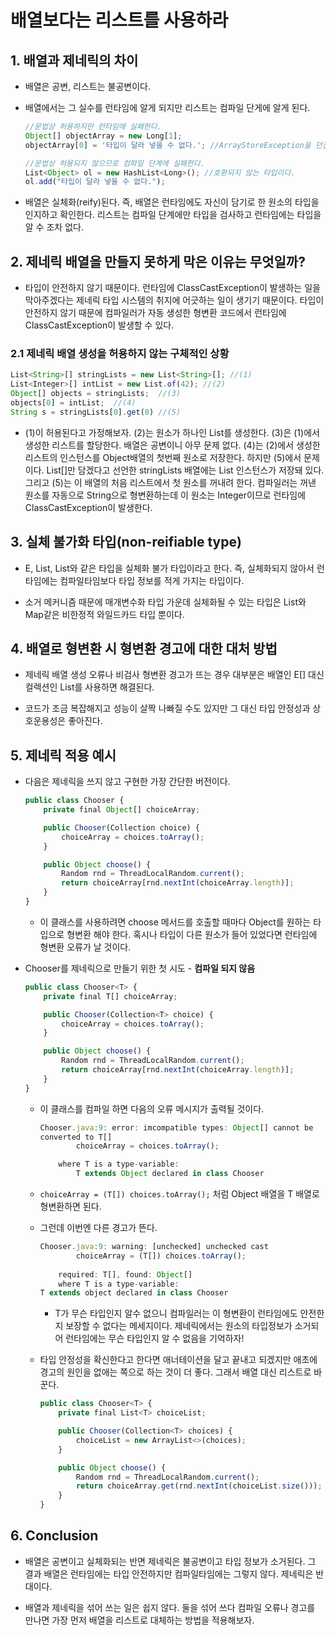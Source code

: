 # 배열보다는 리스트를 사용하라

## 1. 배열과 제네릭의 차이

- 배열은 공변, 리스트는 불공변이다.

- 배열에서는 그 실수를 런타임에 알게 되지만 리스트는 컴파일 단게에 알게 된다.

    ```js
    //문법상 허용하지만 런타임에 실패한다.
    Object[] objectArray = new Long[1];
    objectArray[0] = '타입이 달라 넣을 수 없다.'; //ArrayStoreException을 던진다.

    //문법상 허용되지 않으므로 컴파일 단계에 실패한다.
    List<Object> ol = new HashList<Long>(); //호환되지 않는 타입이다.
    ol.add("타입이 달라 넣을 수 없다.");
    ```

- 배열은 실체화(reify)된다. 즉, 배열은 런타임에도 자신이 담기로 한 원소의 타입을 인지하고 확인한다. 리스트는 컴파일 단계에만 타입을 검사하고 런타임에는 타입을 알 수 조차 없다.

## 2. 제네릭 배열을 만들지 못하게 막은 이유는 무엇일까?

- 타입이 안전하지 않기 때문이다. 런타임에 ClassCastException이 발생하는 일을 막아주겠다는 제네릭 타입 시스템의 취지에 어긋하는 일이 생기기 때문이다. 타입이 안전하지 않기 때문에 컴파일러가 자동 생성한 형변환 코드에서 런타임에 ClassCastException이 발생할 수 있다.

### 2.1 제네릭 배열 생성을 허용하지 않는 구체적인 상황

```js
List<String>[] stringLists = new List<String>[]; //(1)
List<Integer>[] intList = new List.of(42); //(2)
Object[] objects = stringLists;  //(3)
objects[0] = intList;  //(4)
String s = stringLists[0].get(0) //(5)
```

- (1)이 허용된다고 가정해보자. (2)는 원소가 하나인 List<Integer>를 생성한다. (3)은 (1)에서 생성한 리스트를 할당한다. 배열은 공변이니 아무 문제 없다. (4)는 (2)에서 생성한 리스트의 인스턴스를 Object배열의 첫번째 원소로 저장한다. 하지만 (5)에서 문제이다. List<String>[]만 담겠다고 선언한 stringLists 배열에는 List<Integer> 인스턴스가 저장돼 있다. 그리고 (5)는 이 배열의 처음 리스트에서 첫 원소를 꺼내려 한다. 컴파일러는 꺼낸 원소를 자동으로 String으로 형변환하는데 이 원소는 Integer이므로 런타임에 ClassCastException이 발생한다. 

## 3. 실체 불가화 타입(non-reifiable type)

- E, List<E>, List<String>와 같은 타입을 실체화 불가 타입이라고 한다. 즉, 실체화되지 않아서 런타임에는 컴파일타임보다 타입 정보를 적게 가지는 타입이다.

- 소거 메커니즘 때문에 매개변수화 타입 가운데 실체화될 수 있는 타입은 List<?>와 Map<?,?>같은 비한정적 와일드카드 타입 뿐이다.

## 4. 배열로 형변환 시 형변환 경고에 대한 대처 방법

- 제네릭 배열 생성 오류나 비검사 형변환 경고가 뜨는 경우 대부분은 배열인 E[] 대신 컬렉션인 List<E>를 사용하면 해결된다. 

- 코드가 조금 복잡해지고 성능이 살짝 나빠질 수도 있지만 그 대신 타입 안정성과 상호운용성은 좋아진다.

## 5. 제네릭 적용 예시

- 다음은 제네릭을 쓰지 않고 구현한 가장 간단한 버전이다.

    ```js
    public class Chooser {
        private final Object[] choiceArray;

        public Chooser(Collection choice) {
            choiceArray = choices.toArray();
        }

        public Object choose() {
            Random rnd = ThreadLocalRandom.current();
            return choiceArray[rnd.nextInt(choiceArray.length)];
        }
    }
    ```

    - 이 클래스를 사용하려면 choose 메서드를 호출할 때마다 Object를 원하는 타입으로 형변환 해야 한다. 혹시나 타입이 다른 원소가 들어 있었다면 런타임에 형변환 오류가 날 것이다.

- Chooser를 제네릭으로 만들기 위한 첫 시도 - **컴파일 되지 않음**

    ```js
    public class Chooser<T> {
        private final T[] choiceArray;

        public Chooser(Collection<T> choice) {
            choiceArray = choices.toArray();
        }

        public Object choose() {
            Random rnd = ThreadLocalRandom.current();
            return choiceArray[rnd.nextInt(choiceArray.length)];
        }
    }
    ```

    - 이 클래스를 컴파일 하면 다음의 오류 메시지가 출력될 것이다.

        ```js
        Chooser.java:9: error: imcompatible types: Object[] cannot be
        converted to T[]
                choiceArray = choices.toArray();

            where T is a type-variable:
                T extends Object declared in class Chooser
        ```

    - `choiceArray = (T[]) choices.toArray();` 처럼 Object 배열을 T 배열로 형변환하면 된다.

    - 그런데 이번엔 다른 경고가 뜬다.
        ```js
        Chooser.java:9: warning: [unchecked] unchecked cast
                choiceArray = (T[]) choices.toArray();
            
            required: T[], found: Object[]
            where T is a type-variable:
        T extends object declared in class Chooser
        ```

        - T가 무슨 타입인지 알수 없으니 컴파일러는 이 형변환이 런타임에도 안전한지 보장할 수 없다는 메세지이다. 제네릭에서는 원소의 타입정보가 소거되어 런타임에는 무슨 타입인지 알 수 없음을 기억하자!

    - 타입 안정성을 확신한다고 한다면 애너테이션을 달고 끝내고 되겠지만 애초에 경고의 원인을 없애는 쪽으로 하는 것이 더 좋다. 그래서 배열 대신 리스트로 바꾼다.


        ```js
        public class Chooser<T> {
            private final List<T> choiceList;

            public Chooser(Collection<T> choices) {
                choiceList = new ArrayList<>(choices);
            }

            public Object choose() {
                Random rnd = ThreadLocalRandom.current();
                return choiceArray.get(rnd.nextInt(choiceList.size()));
            }
        }
        ```

## 6. Conclusion

- 배열은 공변이고 실체화되는 반면 제네릭은 불공변이고 타입 정보가 소거된다. 그 결과 배열은 런타임에는 타입 안전하지만 컴파일타임에는 그렇지 않다. 제네릭은 반대이다.

- 배열과 제네릭을 섞어 쓰는 일은 쉽지 않다. 둘을 섞어 쓰다 컴파일 오류나 경고를 만나면 가장 먼저 배열을 리스트로 대체하는 방법을 적용해보자.